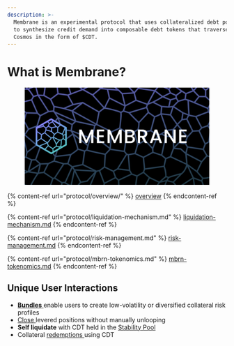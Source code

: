 ```yaml
---
description: >-
  Membrane is an experimental protocol that uses collateralized debt positions
  to synthesize credit demand into composable debt tokens that traverse the
  Cosmos in the form of $CDT.
---
```


# What is Membrane?

<figure><img src=".gitbook/assets/image.png" alt=""><figcaption></figcaption></figure>

{% content-ref url="protocol/overview/" %}
[overview](protocol/overview/)
{% endcontent-ref %}

{% content-ref url="protocol/liquidation-mechanism.md" %}
[liquidation-mechanism.md](protocol/liquidation-mechanism.md)
{% endcontent-ref %}

{% content-ref url="protocol/risk-management.md" %}
[risk-management.md](protocol/risk-management.md)
{% endcontent-ref %}

{% content-ref url="protocol/mbrn-tokenomics.md" %}
[mbrn-tokenomics.md](protocol/mbrn-tokenomics.md)
{% endcontent-ref %}

## Unique User Interactions

* [**Bundles** ](protocol/overview/asset-bundles.md)enable users to create low-volatility or diversified collateral risk profiles
* [Close ](smart-contracts/positions.md#closeposition)levered positions without manually unlooping
* **Self liquidate** with CDT held in the [Stability Pool](smart-contracts/stability-pool.md)
* Collateral [redemptions ](smart-contracts/positions.md#redeemcollateral)using CDT

